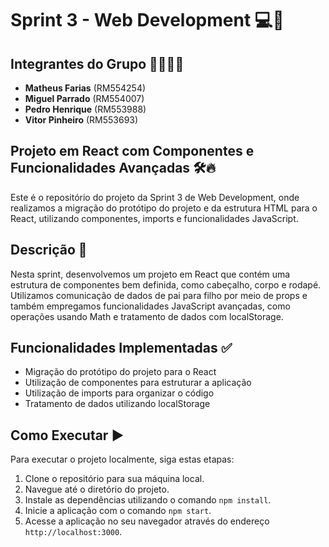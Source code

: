 # Sprint 3 - Web Development 💻🚀

## Integrantes do Grupo 👨‍💻👩‍💻

- **Matheus Farias** (RM554254)
- **Miguel Parrado** (RM554007)
- **Pedro Henrique** (RM553988)
- **Vitor Pinheiro** (RM553693)

## Projeto em React com Componentes e Funcionalidades Avançadas 🛠️🔥

Este é o repositório do projeto da Sprint 3 de Web Development, onde realizamos a migração do protótipo do projeto e da estrutura HTML para o React, utilizando componentes, imports e funcionalidades JavaScript.

## Descrição 📝

Nesta sprint, desenvolvemos um projeto em React que contém uma estrutura de componentes bem definida, como cabeçalho, corpo e rodapé. Utilizamos comunicação de dados de pai para filho por meio de props e também empregamos funcionalidades JavaScript avançadas, como operações usando Math e tratamento de dados com localStorage.

## Funcionalidades Implementadas ✅

- Migração do protótipo do projeto para o React
- Utilização de componentes para estruturar a aplicação
- Utilização de imports para organizar o código
- Tratamento de dados utilizando localStorage


## Como Executar ▶️

Para executar o projeto localmente, siga estas etapas:

1. Clone o repositório para sua máquina local.
2. Navegue até o diretório do projeto.
3. Instale as dependências utilizando o comando `npm install`.
4. Inicie a aplicação com o comando `npm start`.
5. Acesse a aplicação no seu navegador através do endereço `http://localhost:3000`.
